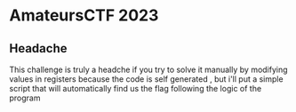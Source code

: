 # AmateursCTF 2023

## Headache

This challenge is truly a headche if you try to solve it manually by modifying values in registers because the code is self generated , but i'll put a simple script that will automatically find us the flag following the logic of the program  
